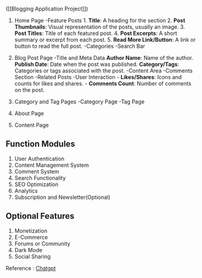 ([[Blogging Application Project]])

1. Home Page
	-Feature Posts
		1. **Title**: A heading for the section
		2. **Post Thumbnails**: Visual representation of the posts, usually an image.
		3. **Post Titles**: Title of each featured post.
		4. **Post Excerpts**: A short summary or excerpt from each post.
		5. **Read More Link/Button**: A link or button to read the full post.
	-Categories
	-Search Bar

2. Blog Post Page
	-Title and Meta Data
		**Author Name**: Name of the author.
		**Publish Date**: Date when the post was published.
		**Category/Tags**: Categories or tags associated with the post.
	-Content Area
	-Comments Section
	-Related Posts
	-User Interaction
		- **Likes/Shares**: Icons and counts for likes and shares.
		-  **Comments Count**: Number of comments on the post.

3. Category and Tag Pages
	-Category Page
	-Tag Page

4.  About Page
5.  Content Page

## Function Modules

1. User Authentication
2. Content Management System
3. Comment System
4. Search Functionality
5. SEO Optimization
6. Analytics
7. Subscription and Newsletter(Optional)


## Optional Features

1. Monetization
2. E-Commerce
3. Forums or Community
4. Dark Mode
5. Social Sharing

Reference :
[Chatgpt](https://chatgpt.com/share/673ee0d1-2b48-800a-b07b-bd1e2c857e36)